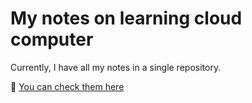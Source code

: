 # My notes on learning cloud computer

Currently, I have all my notes in a single repository.

🧠 [You can check them here](https://notes.nafiasib.com)
